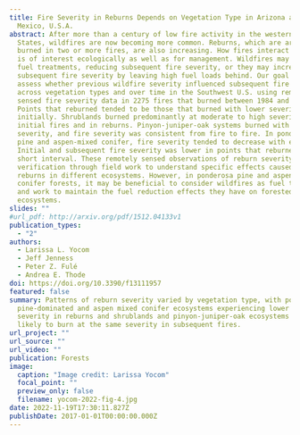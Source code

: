```yaml
---
title: Fire Severity in Reburns Depends on Vegetation Type in Arizona and New
  Mexico, U.S.A.
abstract: After more than a century of low fire activity in the western United
  States, wildfires are now becoming more common. Reburns, which are areas
  burned in two or more fires, are also increasing. How fires interact over time
  is of interest ecologically as well as for management. Wildfires may act as
  fuel treatments, reducing subsequent fire severity, or they may increase
  subsequent fire severity by leaving high fuel loads behind. Our goal was to
  assess whether previous wildfire severity influenced subsequent fire severity
  across vegetation types and over time in the Southwest U.S. using remotely
  sensed fire severity data in 2275 fires that burned between 1984 and 2019.
  Points that reburned tended to be those that burned with lower severity
  initially. Shrublands burned predominantly at moderate to high severity in
  initial fires and in reburns. Pinyon-juniper-oak systems burned with mixed
  severity, and fire severity was consistent from fire to fire. In ponderosa
  pine and aspen-mixed conifer, fire severity tended to decrease with each fire.
  Initial and subsequent fire severity was lower in points that reburned after a
  short interval. These remotely sensed observations of reburn severity need
  verification through field work to understand specific effects caused by
  reburns in different ecosystems. However, in ponderosa pine and aspen-mixed
  conifer forests, it may be beneficial to consider wildfires as fuel treatments
  and work to maintain the fuel reduction effects they have on forested
  ecosystems.
slides: ""
#url_pdf: http://arxiv.org/pdf/1512.04133v1
publication_types:
  - "2"
authors:
  - Larissa L. Yocom
  - Jeff Jenness
  - Peter Z. Fulé
  - Andrea E. Thode
doi: https://doi.org/10.3390/f13111957
featured: false
summary: Patterns of reburn severity varied by vegetation type, with ponderosa
  pine-dominated and aspen mixed conifer ecosystems experiencing lower fire
  severity in reburns and shrublands and pinyon-juniper-oak ecosystems more
  likely to burn at the same severity in subsequent fires.
url_project: ""
url_source: ""
url_video: ""
publication: Forests
image:
  caption: "Image credit: Larissa Yocom"
  focal_point: ""
  preview_only: false
  filename: yocom-2022-fig-4.jpg
date: 2022-11-19T17:30:11.827Z
publishDate: 2017-01-01T00:00:00.000Z
---
```

